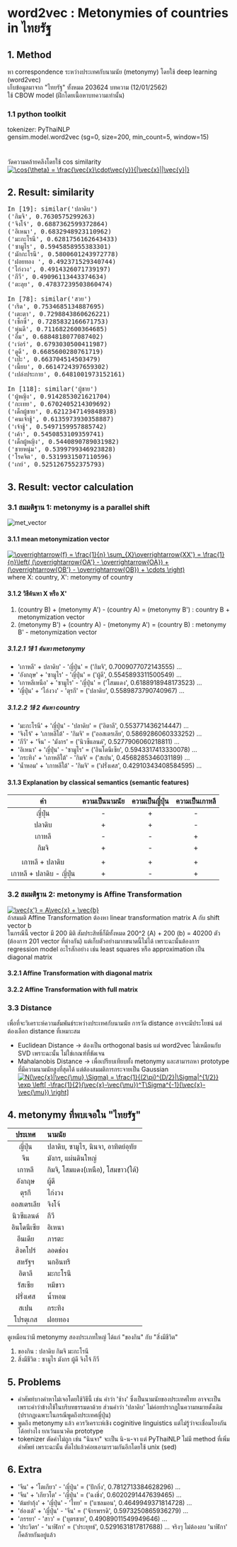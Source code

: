 # word2vec : Metonymies of countries in ไทยรัฐ

## 1. Method
หา correspondence ระหว่างประเทศกับนามนัย (metonymy) โดยใช้ deep learning (word2vec) <br>
เก็บข้อมูลมาจาก "ไทยรัฐ" ทั้งหมด 203624 บทความ (12/01/2562) <br>
ใช้ CBOW model (ฝึกโดยเนื้อหาบทความเท่านั้น)

### 1.1 python toolkit
tokenizer: PyThaiNLP <br>
gensim.model.word2vec (sg=0, size=200, min_count=5, window=15) <br>

# 
วัดความคล้ายคลึงโดยใช้ cos similarity <br>
<a href="https://www.codecogs.com/eqnedit.php?latex=\cos{\theta}&space;=&space;\frac{\vec{x}\cdot\vec{y}}{|\vec{x}||\vec{y}|}" target="_blank"><img src="https://latex.codecogs.com/gif.latex?\cos{\theta}&space;=&space;\frac{\vec{x}\cdot\vec{y}}{|\vec{x}||\vec{y}|}" title="\cos{\theta} = \frac{\vec{x}\cdot\vec{y}}{|\vec{x}||\vec{y}|}" /></a>

## 2. Result: similarity
<pre>
In [19]: similar('ปลาดิบ')
('กิมจิ', 0.7630575299263)
('จิงโจ้', 0.6887362599372864)
('อิเหนา', 0.6832948923110962)
('มะกะโรนี', 0.6281756162643433)
('ซามูไร', 0.5945858955383301)
('มักกะโรนี', 0.5800601243972778)
('ฝอยทอง ', 0.492371529340744)
('ไก่งวง', 0.4914326071739197)
('กีวี', 0.49096113443374634)
('ตะลุย', 0.47837239503860474)

In [78]: similar('สวย')
('เริด', 0.7534685134887695)
('เตะตา', 0.7298843860626221)
('เซ็กซี่', 0.7285832166671753)
('หุ่นดี', 0.7116822600364685)
('อึ๋ม', 0.6884818077087402)
('เว่อร์', 0.6793030500411987)
('ดูดี', 0.6685600280761719)
('เป๊ะ', 0.663704514503479)
('เนี้ยบ', 0.6614724397659302)
('เปล่งประกาย', 0.6481001973152161)

In [118]: similar('ผู้ชาย')
('ผู้หญิง', 0.9142853021621704)
('กะเทย', 0.6702405214309692)
('เด็กผู้ชาย', 0.6212347149848938)
('คนเจ้าชู้', 0.6135973930358887)
('เจ้าชู้', 0.5497159957885742)
('เค้า', 0.5450853109359741)
('เด็กผู้หญิง', 0.5440890789031982)
('ชายหนุ่ม', 0.5399799346923828)
('โรคจิต', 0.5319931507110596)
('เกย์', 0.5251267552375793)
</pre>

## 3. Result: vector calculation
### 3.1 สมมติฐาน 1: metonymy is a parallel shift 
![met_vector](https://user-images.githubusercontent.com/44984892/51070601-7ff18f00-1676-11e9-809e-eda1ae81a817.jpg) <br>
#### 3.1.1 mean metonymization vector 
<a href="https://www.codecogs.com/eqnedit.php?latex=\overrightarrow{f}&space;=&space;\frac{1}{n}&space;\sum_{X}\overrightarrow{XX'}&space;=&space;\frac{1}{n}\left(&space;(\overrightarrow{OA'}&space;-&space;\overrightarrow{OA})&space;&plus;&space;(\overrightarrow{OB'}&space;-&space;\overrightarrow{OB})&space;&plus;&space;\cdots&space;\right)" target="_blank"><img src="https://latex.codecogs.com/gif.latex?\overrightarrow{f}&space;=&space;\frac{1}{n}&space;\sum_{X}\overrightarrow{XX'}&space;=&space;\frac{1}{n}\left(&space;(\overrightarrow{OA'}&space;-&space;\overrightarrow{OA})&space;&plus;&space;(\overrightarrow{OB'}&space;-&space;\overrightarrow{OB})&space;&plus;&space;\cdots&space;\right)" title="\overrightarrow{f} = \frac{1}{n} \sum_{X}\overrightarrow{XX'} = \frac{1}{n}\left( (\overrightarrow{OA'} - \overrightarrow{OA}) + (\overrightarrow{OB'} - \overrightarrow{OB}) + \cdots \right)" /></a> <br>
where X: country, X': metonymy of country

#### 3.1.2 วิธีค้นหา X หรือ X'
1. (country B) + (metonymy A') - (country A) = (metonymy B') : country B + metonymization vector
2. (metonymy B') + (country A) - (metonymy A') = (country B) : metonymy B' - metonymization vector

##### 3.1.2.1 วิธี 1 ค้นหา metonymy
* 'เกาหลี' + ปลาดิบ' - 'ญี่ปุ่น' = ('กิมจิ', 0.7009077072143555) ...
* 'อังกฤษ' + 'ซามูไร' - 'ญี่ปุ่น' = ('ผู้ดี', 0.5545893311500549) ...
* 'เกาหลีเหนือ' + 'ซามูไร' - 'ญี่ปุ่น' = ('โสมแดง', 0.6188918948173523) ...
* 'ญี่ปุ่น' + 'ไก่งวง' - 'ตุรกี' = ('ปลาดิบ', 0.5589873790740967) ...

##### 3.1.2.2 วิธี 2 ค้นหา country
* 'มะกะโรนี' + 'ญี่ปุ่น' - 'ปลาดิบ' = ('อิตาลี', 0.553771436214447) ...
* 'จิงโจ้' + 'เกาหลีใต้' - 'กิมจิ' = ('ออสเตรเลีย', 0.5869286060333252) ...
* 'กีวี' + 'จีน' - 'มังกร' = ('นิวซีแลนด์', 0.5277906060218811) ...
* 'อิเหนา' + 'ญี่ปุ่น' - 'ซามูไร' = ('อินโดนีเซีย', 0.5943317413330078) ...
* 'กระทิง' + 'เกาหลีใต้' - 'กิมจิ' = ('สเปน', 0.4568285346031189) ...
* 'น้ำหอม' + 'เกาหลีใต้' - 'กิมจิ' = ('ฝรั่งเศส', 0.42910343408584595) ...

#### 3.1.3 Explanation by classical semantics (semantic features) 
|คำ |ความเป็นนามนัย |ความเป็นญี่ปุ่น |ความเป็นเกาหลี | 
|:-:|:-:|:-:|:-:|
|ญี่ปุ่น  | - | + | - |
|ปลาดิบ  | + | + | - |
|เกาหลี  | - | - | + |
|กิมจิ  | + | - | + |
|||||
|เกาหลี + ปลาดิบ | + | + | + |
|เกาหลี + ปลาดิบ - ญี่ปุ่น| + | - | + |

### 3.2 สมมติฐาน 2: metonymy is Affine Transformation
<a href="https://www.codecogs.com/eqnedit.php?latex=\vec{x'}&space;=&space;A\vec{x}&space;&plus;&space;\vec{b}" target="_blank"><img src="https://latex.codecogs.com/gif.latex?\vec{x'}&space;=&space;A\vec{x}&space;&plus;&space;\vec{b}" title="\vec{x'} = A\vec{x} + \vec{b}" /></a> <br>
ถ้าสมมติ Affine Transformation ต้องหา linear transformation matrix A กับ shift vector b <br>
ในกรณีนี้ vector มี 200 มิติ สัมประสิทธิ์ก็มีทั้งหมด 200^2 (A) + 200 (b) = 40200 ตัว (ต้องการ 201 vector ที่ต่างกัน) แต่เก็บตัวอย่างมากขนาดนี้ไม่ได้ เพราะฉะนั้นต้องการ regression model อะไรสักอย่าง เช่น least squares หรือ approximation เป็น diagonal matrix

#### 3.2.1 Affine Transformation with diagonal matrix

#### 3.2.2 Affine Transformation with full matrix

### 3.3 Distance
เพื่อที่จะวิเคราะห์ความสัมพันธ์ระหว่างประเทศกับนามนัย การวัด distance อาจจะมีประโยชน์ แต่ต้องเลือก distance ที่เหมาะสม <br>
* Euclidean Distance -> ต้องเป็น orthogonal basis แต่ word2vec ไม่เหมือนกับ SVD เพราะฉะนั้น ไม่ใช่เกณฑ์ที่ขัดเจน
* Mahalanobis Distance -> เพื่อเปรียบเทียบทั้ง metonymy และสามารถหา prototype ที่มีความนามนัยสูงที่สุดได้ แต่ต้องสมมติการกระจายเป็น Gaussian <br>
<a href="https://www.codecogs.com/eqnedit.php?latex=N(\vec{x}|\vec{\mu},\Sigma)&space;=&space;\frac{1}{(2\pi)^{D/2}|\Sigma|^{1/2}}&space;\exp&space;\left[&space;-\frac{1}{2}(\vec{x}-\vec{\mu})^T\Sigma^{-1}(\vec{x}-\vec{\mu})&space;\right]" target="_blank"><img src="https://latex.codecogs.com/gif.latex?N(\vec{x}|\vec{\mu},\Sigma)&space;=&space;\frac{1}{(2\pi)^{D/2}|\Sigma|^{1/2}}&space;\exp&space;\left[&space;-\frac{1}{2}(\vec{x}-\vec{\mu})^T\Sigma^{-1}(\vec{x}-\vec{\mu})&space;\right]" title="N(\vec{x}|\vec{\mu},\Sigma) = \frac{1}{(2\pi)^{D/2}|\Sigma|^{1/2}} \exp \left[ -\frac{1}{2}(\vec{x}-\vec{\mu})^T\Sigma^{-1}(\vec{x}-\vec{\mu}) \right]" /></a>

## 4. metonymy ที่พบเจอใน "ไทยรัฐ"
|ประเทศ  |นามนัย |
|:-:|:--|
|ญี่ปุ่น  |ปลาดิบ, ซามูไร, นินจา, อาทิตย์อุทัย |
|จีน  |มังกร, แผ่นดินใหญ่  |
|เกาหลี |กิมจิ, โสมแดง(เหนือ), โสมขาว(ใต้) |
|อังกฤษ |ผู้ดี |
|ตุรกี |ไก่งวง |
|ออสเตรเลีย |จิงโจ้ |
|นิวซีแลนด์ |กีวี |
|อินโดนีเซีย |อิเหนา |
|อีนเดีย |ภารตะ |
|สิงคโปร์ |ลอดช่อง |
|สหรัฐฯ |นกอินทรี |
|อิตาลี |มะกะโรนี |
|รัสเซีย |หมีขาว |
|ฝรั่งเศส |น้ำหอม |
|สเปน |กระทิง |
|โปรตุเกส |ฝอยทอง |

ดูเหมือนว่ามี metonymy สองประเภทใหญ่ ได้แก่ "ของกิน" กับ "สิ่งมีชีวิต"
1. ของกิน : ปลาดิบ กิมจิ มะกะโรนี
2. สิ่งมีชีวิต : ซามูไร มังกร ผู้ดี จิงโจ้ กีวี

## 5. Problems
* คำศัพท์บางคำหาไม่เจอโดยใช้วิธีนี้ เช่น คำว่า 'ช้าง' ซึ่งเป็นนามนัยของประเทศไทย อาจจะเป็นเพราะคำว่าข้างใช้ในบริบทธรรมดาด้วย ส่วนคำว่า 'ปลาดิบ' ไม่ค่อยปรากฏในความหมายดั้งเดิม (ปรากฏเฉพาะในกรณีพูดถึงประเทศญี่ปุ่น)
* พูดถึง metonymy แล้ว ควรวิเคราะห์เชิง coginitive linguistics แต่ไม่รู้ว่าจะเชื่อมโยงกันได้อย่างไง ยกเว้นแนวคิด prototype
* tokenizer ตัดคำไม่ถูก เช่น "นินจา" จะเป็น นิ-น-จา แต่ PyThaiNLP ไม่มี method ที่เพิ่มคำศัพท์ เพราะฉะนั้น ตัดไปแล้วค่อยเอามารวมกันอีกโดยใช้ unix (sed)

## 6. Extra
* 'จีน' + 'โตเกียว' - 'ญี่ปุ่น' = ('ปักกิ่ง', 0.7812713384628296) ...
* 'จีน' + 'เกียวโต' - 'ญี่ปุ่น' = ('ฉงชิ่ง', 0.6020291447639465) ...
* 'ต้มยำกุ้ง' + 'ญี่ปุ่น' - 'ไทย' = ('แซลมอน', 0.4649949371814728) ...
* 'ฮ่องเต้' + 'ญี่ปุ่น' - 'จีน' = ('จักรพรรดิ', 0.5973250865936279) ...
* 'ภรรยา' - 'สาว' = ('บุตรชาย', 0.49089011549949646) ...
* 'ประวิตร' - 'นาฬิกา' = ('ประยุทธ์', 0.5291631817817688) ... จริงๆ ไม่ต้องลบ 'นาฬิกา' ก็คล้ายกันอยู่แล้ว
